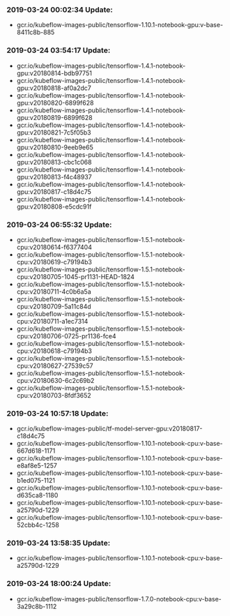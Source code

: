 ### 2019-03-24 00:02:34 Update:

- gcr.io/kubeflow-images-public/tensorflow-1.10.1-notebook-gpu:v-base-8411c8b-885
### 2019-03-24 03:54:17 Update:

- gcr.io/kubeflow-images-public/tensorflow-1.4.1-notebook-gpu:v20180814-bdb97751
- gcr.io/kubeflow-images-public/tensorflow-1.4.1-notebook-gpu:v20180818-af0a2dc7
- gcr.io/kubeflow-images-public/tensorflow-1.4.1-notebook-gpu:v20180820-6899f628
- gcr.io/kubeflow-images-public/tensorflow-1.4.1-notebook-gpu:v20180819-6899f628
- gcr.io/kubeflow-images-public/tensorflow-1.4.1-notebook-gpu:v20180821-7c5f05b3
- gcr.io/kubeflow-images-public/tensorflow-1.4.1-notebook-gpu:v20180810-9eeb9e65
- gcr.io/kubeflow-images-public/tensorflow-1.4.1-notebook-gpu:v20180813-cbc1c068
- gcr.io/kubeflow-images-public/tensorflow-1.4.1-notebook-gpu:v20180813-f4c48937
- gcr.io/kubeflow-images-public/tensorflow-1.4.1-notebook-gpu:v20180817-c18d4c75
- gcr.io/kubeflow-images-public/tensorflow-1.4.1-notebook-gpu:v20180808-e5cdc91f
### 2019-03-24 06:55:32 Update:

- gcr.io/kubeflow-images-public/tensorflow-1.5.1-notebook-cpu:v20180614-f6377404
- gcr.io/kubeflow-images-public/tensorflow-1.5.1-notebook-cpu:v20180619-c79194b3
- gcr.io/kubeflow-images-public/tensorflow-1.5.1-notebook-cpu:v20180705-1045-pr1131-HEAD-1824
- gcr.io/kubeflow-images-public/tensorflow-1.5.1-notebook-cpu:v20180711-4c0b6a5a
- gcr.io/kubeflow-images-public/tensorflow-1.5.1-notebook-cpu:v20180709-5a11c84d
- gcr.io/kubeflow-images-public/tensorflow-1.5.1-notebook-cpu:v20180711-a1ec7314
- gcr.io/kubeflow-images-public/tensorflow-1.5.1-notebook-cpu:v20180706-0725-pr1136-fce4
- gcr.io/kubeflow-images-public/tensorflow-1.5.1-notebook-cpu:v20180618-c79194b3
- gcr.io/kubeflow-images-public/tensorflow-1.5.1-notebook-cpu:v20180627-27539c57
- gcr.io/kubeflow-images-public/tensorflow-1.5.1-notebook-cpu:v20180630-6c2c69b2
- gcr.io/kubeflow-images-public/tensorflow-1.5.1-notebook-cpu:v20180703-8fdf3652
### 2019-03-24 10:57:18 Update:

- gcr.io/kubeflow-images-public/tf-model-server-gpu:v20180817-c18d4c75
- gcr.io/kubeflow-images-public/tensorflow-1.10.1-notebook-cpu:v-base-667d618-1171
- gcr.io/kubeflow-images-public/tensorflow-1.10.1-notebook-cpu:v-base-e8af8e5-1257
- gcr.io/kubeflow-images-public/tensorflow-1.10.1-notebook-cpu:v-base-b1ed075-1121
- gcr.io/kubeflow-images-public/tensorflow-1.10.1-notebook-cpu:v-base-d635ca8-1180
- gcr.io/kubeflow-images-public/tensorflow-1.10.1-notebook-cpu:v-base-a25790d-1229
- gcr.io/kubeflow-images-public/tensorflow-1.10.1-notebook-cpu:v-base-52cbb4c-1258
### 2019-03-24 13:58:35 Update:

- gcr.io/kubeflow-images-public/tensorflow-1.10.1-notebook-cpu:v-base-a25790d-1229
### 2019-03-24 18:00:24 Update:

- gcr.io/kubeflow-images-public/tensorflow-1.7.0-notebook-cpu:v-base-3a29c8b-1112
